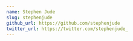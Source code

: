 ```yaml
---
name: Stephen Jude
slug: stephenjude
github_url: https://github.com/stephenjude
twitter_url: https://twitter.com/stephenjude_
---
```

